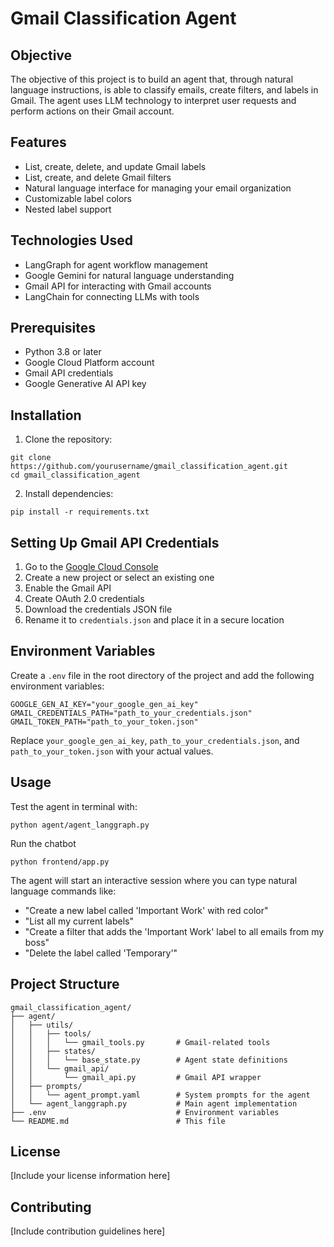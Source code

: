 # Gmail Classification Agent

## Objective

The objective of this project is to build an agent that, through natural language instructions, is able to classify emails, create filters, and labels in Gmail. The agent uses LLM technology to interpret user requests and perform actions on their Gmail account.

## Features

- List, create, delete, and update Gmail labels
- List, create, and delete Gmail filters
- Natural language interface for managing your email organization
- Customizable label colors
- Nested label support

## Technologies Used

- LangGraph for agent workflow management
- Google Gemini for natural language understanding
- Gmail API for interacting with Gmail accounts
- LangChain for connecting LLMs with tools

## Prerequisites

- Python 3.8 or later
- Google Cloud Platform account
- Gmail API credentials
- Google Generative AI API key

## Installation

1. Clone the repository:
```
git clone https://github.com/yourusername/gmail_classification_agent.git
cd gmail_classification_agent
```

2. Install dependencies:
```
pip install -r requirements.txt
```

## Setting Up Gmail API Credentials

1. Go to the [Google Cloud Console](https://console.cloud.google.com/)
2. Create a new project or select an existing one
3. Enable the Gmail API
4. Create OAuth 2.0 credentials
5. Download the credentials JSON file
6. Rename it to `credentials.json` and place it in a secure location

## Environment Variables

Create a `.env` file in the root directory of the project and add the following environment variables:

```
GOOGLE_GEN_AI_KEY="your_google_gen_ai_key"
GMAIL_CREDENTIALS_PATH="path_to_your_credentials.json"
GMAIL_TOKEN_PATH="path_to_your_token.json"
```

Replace `your_google_gen_ai_key`, `path_to_your_credentials.json`, and `path_to_your_token.json` with your actual values.

## Usage

Test the agent in terminal with:

```
python agent/agent_langgraph.py
```

Run the chatbot
```
python frontend/app.py
```

The agent will start an interactive session where you can type natural language commands like:

- "Create a new label called 'Important Work' with red color"
- "List all my current labels"
- "Create a filter that adds the 'Important Work' label to all emails from my boss"
- "Delete the label called 'Temporary'"

## Project Structure

```
gmail_classification_agent/
├── agent/
│   ├── utils/
│   │   ├── tools/
│   │   │   └── gmail_tools.py       # Gmail-related tools
│   │   ├── states/
│   │   │   └── base_state.py        # Agent state definitions
│   │   └── gmail_api/
│   │       └── gmail_api.py         # Gmail API wrapper
│   ├── prompts/
│   │   └── agent_prompt.yaml        # System prompts for the agent
│   └── agent_langgraph.py           # Main agent implementation
├── .env                             # Environment variables
└── README.md                        # This file
```

## License

[Include your license information here]

## Contributing

[Include contribution guidelines here]

